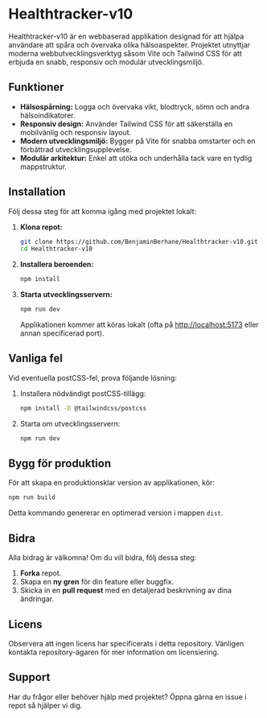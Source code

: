 # Healthtracker-v10

Healthtracker-v10 är en webbaserad applikation designad för att hjälpa användare att spåra och övervaka olika hälsoaspekter. Projektet utnyttjar moderna webbutvecklingsverktyg såsom Vite och Tailwind CSS för att erbjuda en snabb, responsiv och modulär utvecklingsmiljö.

## Funktioner

- **Hälsospårning:** Logga och övervaka vikt, blodtryck, sömn och andra hälsoindikatorer.
- **Responsiv design:** Använder Tailwind CSS för att säkerställa en mobilvänlig och responsiv layout.
- **Modern utvecklingsmiljö:** Bygger på Vite för snabba omstarter och en förbättrad utvecklingsupplevelse.
- **Modulär arkitektur:** Enkel att utöka och underhålla tack vare en tydlig mappstruktur.

## Installation

Följ dessa steg för att komma igång med projektet lokalt:

1. **Klona repot:**
   ```bash
   git clone https://github.com/BenjaminBerhane/Healthtracker-v10.git
   cd Healthtracker-v10
   ```

2. **Installera beroenden:**
   ```bash
   npm install
   ```

3. **Starta utvecklingsservern:**
   ```bash
   npm run dev
   ```
   Applikationen kommer att köras lokalt (ofta på [http://localhost:5173](http://localhost:5173) eller annan specificerad port).

## Vanliga fel

Vid eventuella postCSS-fel, prova följande lösning:

1. Installera nödvändigt postCSS-tillägg:
   ```bash
   npm install -D @tailwindcss/postcss
   ```
2. Starta om utvecklingsservern:
   ```bash
   npm run dev
   ```

## Bygg för produktion

För att skapa en produktionsklar version av applikationen, kör:
```bash
npm run build
```
Detta kommando genererar en optimerad version i mappen `dist`.

## Bidra

Alla bidrag är välkomna! Om du vill bidra, följ dessa steg:

1. **Forka** repot.
2. Skapa en **ny gren** för din feature eller buggfix.
3. Skicka in en **pull request** med en detaljerad beskrivning av dina ändringar.

## Licens

Observera att ingen licens har specificerats i detta repository. Vänligen kontakta repository-ägaren för mer information om licensiering.

## Support

Har du frågor eller behöver hjälp med projektet? Öppna gärna en issue i repot så hjälper vi dig.

